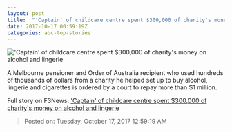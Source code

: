 ```yaml
---
layout: post
title:  "'Captain' of childcare centre spent $300,000 of charity's money on alcohol and lingerie"
date: 2017-10-17 00:59:19Z
categories: abc-top-stories
---
```


!['Captain' of childcare centre spent $300,000 of charity's money on alcohol and lingerie](http://www.abc.net.au/news/image/9055168-1x1-700x700.jpg)

A Melbourne pensioner and Order of Australia recipient who used hundreds of thousands of dollars from a charity he helped set up to buy alcohol, lingerie and cigarettes is ordered by a court to repay more than $1 million.


Full story on F3News: ['Captain' of childcare centre spent $300,000 of charity's money on alcohol and lingerie](http://www.f3nws.com/n/tD4aD)

> Posted on: Tuesday, October 17, 2017 12:59:19 AM
